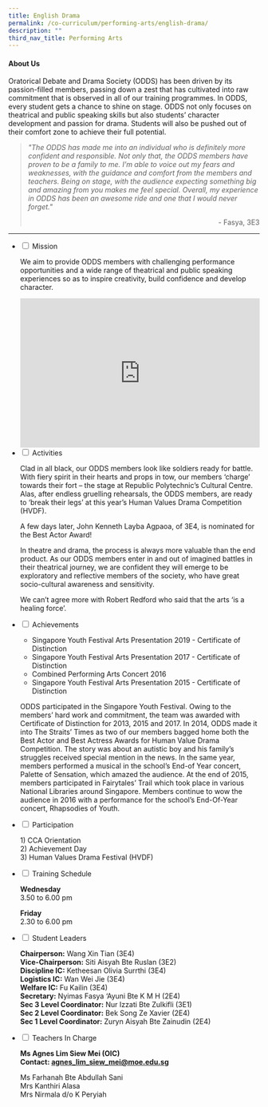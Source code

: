 ```yaml
---
title: English Drama
permalink: /co-curriculum/performing-arts/english-drama/
description: ""
third_nav_title: Performing Arts
---
```



<h4><strong>About Us</strong></h4>
<p>Oratorical Debate and Drama Society (ODDS) has been driven by its passion-filled members, passing down a zest that has cultivated into raw commitment that is observed in all of our training programmes. In ODDS, every student gets a chance to shine on stage. ODDS not only focuses on theatrical and public speaking skills but also students&rsquo; character development and passion for drama. Students will also be pushed out of their comfort zone to achieve their full potential.</p>
<blockquote>
<p><em>"The ODDS has made me into an individual who is definitely more confident and responsible. Not only that, the ODDS members have proven to be a family to me. I&rsquo;m able to voice out my fears and weaknesses, with the guidance and comfort from the members and teachers. Being on stage, with the audience expecting something big and amazing from you makes me feel special. Overall, my experience in ODDS has been an awesome ride and one that I would never forget."</em></p>
<p style="text-align: right;">-&nbsp;Fasya, 3E3</p>
</blockquote>
<hr>
<ul class="jekyllcodex_accordion">
<li><input id="accordion1" type="checkbox" /> <label for="accordion1">Mission</label>
<div>
<p>We aim to provide ODDS members with challenging performance opportunities and a wide range of theatrical and public speaking experiences so as to inspire creativity, build confidence and develop character.</p>
<iframe src="https://docs.google.com/presentation/d/e/2PACX-1vSgDDIXFsERfr1D27XRGlqm9-_yCEhUrb0TiPZqwLsPalWcgwCKC2e_7S9XNzE7rR7cjocVJjL6YWV0/embed?start=false&loop=false&delayms=5000" frameborder="0" width="480" height="299" allowfullscreen="true"></iframe>
</div>
</li>
<li><input id="accordion2" type="checkbox" /> <label for="accordion2">Activities</label>
<div>
<p>Clad in all black, our ODDS members look like soldiers ready for battle. With fiery spirit in their hearts and props in tow, our members &lsquo;charge&rsquo; towards their fort &ndash; the stage at Republic Polytechnic&rsquo;s Cultural Centre. Alas, after endless gruelling rehearsals, the ODDS members, are ready to &lsquo;break their legs&rsquo; at this year&rsquo;s Human Values Drama Competition (HVDF).&nbsp;</p>
<p>A few days later, John Kenneth Layba Agpaoa, of 3E4, is nominated for the Best Actor Award!</p>
<p>In theatre and drama, the process is always more valuable than the end product. As our ODDS members enter in and out of imagined battles in their theatrical journey, we are confident they will emerge to be exploratory and reflective members of the society, who have great socio-cultural awareness and sensitivity.&nbsp;</p>
<p>We can&rsquo;t agree more with Robert Redford who said that the arts &lsquo;is a healing force&rsquo;.</p>
</div>
</li>
<li><input id="accordion3" type="checkbox" /> <label for="accordion3">Achievements</label>
<div>
<ul>
<li>Singapore Youth Festival Arts Presentation 2019 - Certificate of Distinction</li>
<li>Singapore Youth Festival Arts Presentation 2017 - Certificate of Distinction</li>
<li>Combined Performing Arts Concert 2016</li>
<li>Singapore Youth Festival Arts Presentation 2015 - Certificate of Distinction</li>
</ul>
<p>ODDS participated in the Singapore Youth Festival. Owing to the members&rsquo; hard work and commitment, the team was awarded with Certificate of Distinction for 2013, 2015 and 2017. In 2014, ODDS made it into The Straits&rsquo; Times as two of our members bagged home both the Best Actor and Best Actress Awards for Human Value Drama Competition. The story was about an autistic boy and his family&rsquo;s struggles received special mention in the news. In the same year, members performed a musical in the school&rsquo;s End-of Year concert, Palette of Sensation, which amazed the audience. At the end of 2015, members participated in Fairytales&rsquo; Trail which took place in various National Libraries around Singapore. Members continue to wow the audience in 2016 with a performance for the school&rsquo;s End-Of-Year concert, Rhapsodies of Youth.</p>
</div>
</li>
<li><input id="accordion4" type="checkbox" /> <label for="accordion4">Participation</label>
<div>
<p>1) CCA Orientation<br />2) Achievement Day<br />3) Human Values Drama Festival (HVDF)</p>
</div>
</li>
<li><input id="accordion5" type="checkbox" /> <label for="accordion5">Training Schedule</label>
<div>
<p><strong>Wednesday</strong><br />3.50 to 6.00 pm</p>
<p><strong>Friday</strong><br />2.30 to 6.00 pm</p>
</div>
</li>
<li><input id="accordion6" type="checkbox" /> <label for="accordion6">Student Leaders</label>
<div>
<p><strong>Chairperson:</strong>&nbsp;Wang Xin Tian (3E4)<br /><strong>Vice-Chairperson:</strong>&nbsp;Siti Aisyah Bte Ruslan (3E2)<br /><strong>Discipline IC:</strong>&nbsp;Ketheesan Olivia Surrthi (3E4)<br /><strong>Logistics IC:</strong>&nbsp;Wan Wei Jie (3E4)<br /><strong>Welfare IC:</strong>&nbsp;Fu Kailin (3E4)<br /><strong>Secretary:</strong> Nyimas Fasya &lsquo;Ayuni Bte K M H (2E4)<br /><strong>Sec 3 Level Coordinator:</strong>&nbsp;Nur Izzati Bte Zulkifli (3E1)<br /><strong>Sec 2 Level Coordinator:</strong>&nbsp;Bek Song Ze Xavier (2E4)<br /><strong>Sec 1 Level Coordinator:</strong>&nbsp;Zuryn Aisyah Bte Zainudin (2E4)</p>
</div>
</li>
<li><input id="accordion7" type="checkbox" /> <label for="accordion77">Teachers In Charge</label>
<div>
<p><strong>Ms Agnes Lim Siew Mei (OIC)<br /></strong><strong>Contact:&nbsp;<a href="mailto:agnes_lim_siew_mei@moe.edu.sg" target="">agnes_lim_siew_mei@moe.edu.sg</a></strong></p>
<p>Ms Farhanah Bte Abdullah Sani<br />Mrs Kanthiri Alasa<br />Mrs Nirmala d/o K Peryiah</p>
</div>
</li>
</ul>